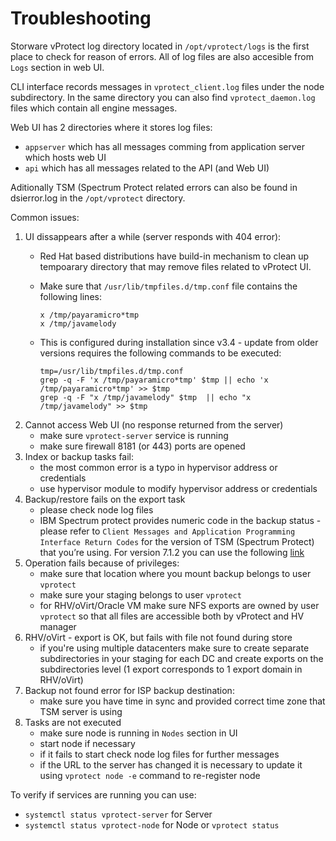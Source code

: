 # Troubleshooting

Storware vProtect log directory located in `/opt/vprotect/logs` is the first place to check for reason of errors. All of log files are also accesible from `Logs` section in web UI.

CLI interface records messages in `vprotect_client.log` files under the node subdirectory. In the same directory you can also find `vprotect_daemon.log` files which contain all engine messages.

Web UI has 2 directories where it stores log files:

* `appserver` which has all messages comming from application server which hosts web UI
* `api` which has all messages related to the API \(and Web UI\)

Aditionally TSM \(Spectrum Protect related errors can also be found in dsierror.log in the `/opt/vprotect` directory.

Common issues:

1. UI dissappears after a while \(server responds with 404 error\):
   * Red Hat based distributions have build-in mechanism to clean up tempoarary directory that may remove files related to vProtect UI.
   * Make sure that `/usr/lib/tmpfiles.d/tmp.conf` file contains the following lines:

     ```text
     x /tmp/payaramicro*tmp
     x /tmp/javamelody
     ```

   * This is configured during installation since v3.4 - update from older versions requires the following commands to be executed:

     ```text
     tmp=/usr/lib/tmpfiles.d/tmp.conf
     grep -q -F 'x /tmp/payaramicro*tmp' $tmp || echo 'x /tmp/payaramicro*tmp' >> $tmp
     grep -q -F "x /tmp/javamelody" $tmp  || echo "x /tmp/javamelody" >> $tmp
     ```
2. Cannot access Web UI \(no response returned from the server\)
   * make sure `vprotect-server` service is running
   * make sure firewall 8181 \(or 443\) ports are opened
3. Index or backup tasks fail:
   * the most common error is a typo in hypervisor address or credentials 
   * use hypervisor module to modify hypervisor address or credentials
4. Backup/restore fails on the export task
   * please check node log files
   * IBM Spectrum protect provides numeric code in the backup status - please refer to `Client Messages and Application Programming Interface Return Codes` for the version of TSM \(Spectrum Protect\) that you’re using. For version 7.1.2 you can use the following [link](http://www-01.ibm.com/support/knowledgecenter/SSGSG7_7.1.2/com.ibm.itsm.msgs.client.doc/b_msgs_client.pdf)
5. Operation fails because of privileges:
   * make sure that location where you mount backup belongs to user `vprotect`
   * make sure your staging belongs to user `vprotect`
   * for RHV/oVirt/Oracle VM make sure NFS exports are owned by user `vprotect` so that all files are accessible both by vProtect and HV manager
6. RHV/oVirt - export is OK, but fails with file not found during store
   * if you're using multiple datacenters make sure to create separate subdirectories in your staging for each DC and create exports on the subdirectories level \(1 export corresponds to 1 export domain in RHV/oVirt\)
7. Backup not found error for ISP backup destination:
   * make sure you have time in sync and provided correct time zone that TSM server is using
8. Tasks are not executed
   * make sure node is running in `Nodes` section in UI
   * start node if necessary
   * if it fails to start check node log files for further messages
   * if the URL to the server has changed it is necessary to update it using `vprotect node -e` command to re-register node

To verify if services are running you can use:

* `systemctl status vprotect-server` for Server
* `systemctl status vprotect-node` for Node or `vprotect status`

